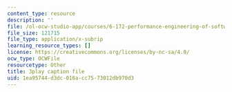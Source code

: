 ```yaml
---
content_type: resource
description: ''
file: /ol-ocw-studio-app/courses/6-172-performance-engineering-of-software-systems-fall-2018/1ea95744d3dc016acc7573012db970d3_3735211.srt
file_size: 121715
file_type: application/x-subrip
learning_resource_types: []
license: https://creativecommons.org/licenses/by-nc-sa/4.0/
ocw_type: OCWFile
resourcetype: Other
title: 3play caption file
uid: 1ea95744-d3dc-016a-cc75-73012db970d3
---
```

